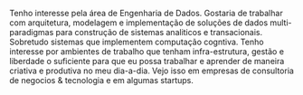 Tenho interesse pela área de Engenharia de Dados. Gostaria de trabalhar com arquitetura, modelagem e implementação de soluções de dados multi-paradigmas para construção de sistemas analiticos e transacionais. Sobretudo sistemas que implementem computação cogntiva.
Tenho interesse por ambientes de trabalho que tenham infra-estrutura, gestão e liberdade o suficiente para que eu possa trabalhar e aprender de maneira criativa e produtiva no meu dia-a-dia. Vejo isso em empresas de consultoria de negocios & tecnologia e em algumas startups.

